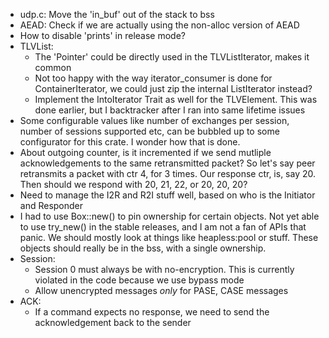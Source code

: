 * udp.c: Move the 'in_buf' out of the stack to bss
* AEAD: Check if we are actually using the non-alloc version of AEAD
* How to disable 'prints' in release mode?
* TLVList:
  * The 'Pointer' could be directly used in the TLVListIterator, makes it common
  * Not too happy with the way iterator_consumer is done for ContainerIterator, we could just zip the internal ListIterator instead?
  * Implement the IntoIterator Trait as well for the TLVElement. This was done earlier, but I backtracker after I ran into same lifetime issues
* Some configurable values like number of exchanges per session, number of sessions supported etc, can be bubbled up to some configurator for this crate. I wonder how that is done.
* About outgoing counter, is it incremented if we send mutliple acknowledgements to the same retransmitted packet? So let's say peer retransmits a packet with ctr 4, for 3 times. Our response ctr, is, say 20. Then should we respond with 20, 21, 22, or 20, 20, 20?
* Need to manage the I2R and R2I stuff well, based on who is the Initiator and Responder
* I had to use Box::new() to pin ownership for certain objects. Not yet able to use try_new() in the stable releases, and I am not a fan of APIs that panic. We should mostly look at things like heapless:pool or stuff. These objects should really be in the bss, with a single ownership.
* Session:
  - Session 0 must always be with no-encryption. This is currently violated in the code because we use bypass mode
  - Allow unencrypted messages _only_ for PASE, CASE messages
* ACK:
  - If a command expects no response, we need to send the acknowledgement back to the sender